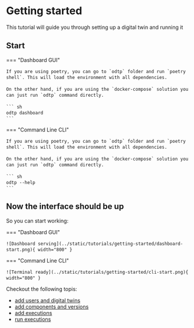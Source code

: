 # Getting started

This tutorial will guide you through setting up a digital twin and running it

## Start

=== "Dashboard GUI"

    If you are using poetry, you can go to `odtp` folder and run `poetry shell`. This will load the environment with all dependencies.

    On the other hand, if you are using the `docker-compose` solution you can just run `odtp` command directly.

    ``` sh
    odtp dashboard
    ```

=== "Command Line CLI"

    If you are using poetry, you can go to `odtp` folder and run `poetry shell`. This will load the environment with all dependencies.

    On the other hand, if you are using the `docker-compose` solution you can just run `odtp` command directly.

    ``` sh
    odtp --help
    ```

## Now the interface should be up

So you can start working:    

=== "Dashboard GUI"

    ![Dashboard serving](../static/tutorials/getting-started/dashboard-start.png){ width="800" }

=== "Command Line CLI"

    ![Terminal ready](../static/tutorials/getting-started/cli-start.png){ width="800" }

Checkout the following topis:

-  [add users and digital twins](users-and-digital-twins.md)
-  [add components and versions](components-and-versions.md)
-  [add executions](executions.md)
-  [run executions](run-executions.md)
